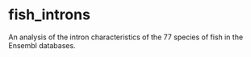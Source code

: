 # fish_introns

An analysis of the intron characteristics of the 77 species of fish in the Ensembl databases.
